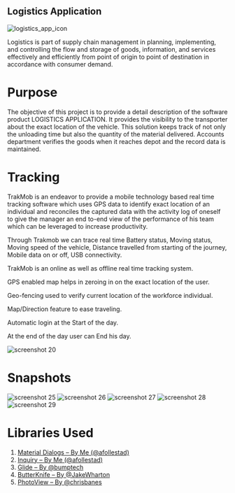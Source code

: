 ## Logistics Application 
![logistics_app_icon](https://user-images.githubusercontent.com/39953435/41190005-73b4f75e-6bf4-11e8-9820-db9a3ef67f4e.png)

Logistics is part of supply chain management in planning, implementing, and controlling the flow and storage of goods, information, and services effectively and efficiently from point of origin to point of destination in accordance with consumer demand.


# Purpose

The objective of this project is to provide a detail description of the software product LOGISTICS APPLICATION. It provides the visibility to the transporter about the exact location of the vehicle. This solution keeps track of not only the unloading time but also the quantity of the material delivered. Accounts department verifies the goods when it reaches depot and the record data is maintained.


# Tracking

TrakMob is an endeavor to provide a mobile technology based real time tracking software which uses GPS data to identify exact location of an individual and reconciles the captured data with the activity log of oneself to give the manager an end to-end view of the performance of his team which can be leveraged to increase productivity.

Through Trakmob we can trace real time Battery status, Moving status, Moving speed of the vehicle, Distance  travelled from starting of the journey, Mobile data on or off, USB connectivity.

TrakMob  is an online as well as offline real time tracking system.

GPS enabled map helps in zeroing in on the exact location of the user.

Geo-fencing used to verify current location of the workforce individual. 

Map/Direction feature to ease traveling.

Automatic login at the Start of the day.

At the end of the day user can  End his day.

![screenshot 20](https://user-images.githubusercontent.com/39953435/41190075-f4fe7960-6bf5-11e8-9ab6-ddd1bbfdf531.png)

# Snapshots

![screenshot 25](https://user-images.githubusercontent.com/39953435/41190914-c7e05192-6c04-11e8-9111-0ef2adcb059f.png)
![screenshot 26](https://user-images.githubusercontent.com/39953435/41190915-c819f9a6-6c04-11e8-87a0-0cb613c3139b.png)
![screenshot 27](https://user-images.githubusercontent.com/39953435/41190916-c853b8e4-6c04-11e8-97e2-778d2d97335a.png)
![screenshot 28](https://user-images.githubusercontent.com/39953435/41190918-c8d26248-6c04-11e8-9a20-1706f1ddb3d1.png)
![screenshot 29](https://user-images.githubusercontent.com/39953435/41190919-c909e3bc-6c04-11e8-820b-3448b22b575b.png)


# Libraries Used
1. [Material Dialogs – By Me (@afollestad)](https://github.com/afollestad/material-dialogs)
2. [Inquiry – By Me (@afollestad)](https://github.com/afollestad/inquiry)
3. [Glide – By @bumptech](https://github.com/bumptech/glide)
4. [ButterKnife – By @JakeWharton](https://github.com/JakeWharton/butterknife)
5. [PhotoView – By @chrisbanes](https://github.com/chrisbanes/PhotoView)



